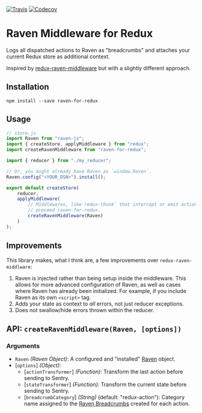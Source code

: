  [![Travis](https://img.shields.io/travis/captbaritone/raven-for-redux.svg)]() [![Codecov](https://img.shields.io/codecov/c/github/captbaritone/raven-for-redux.svg)]()

# Raven Middleware for Redux

Logs all dispatched actions to Raven as "breadcrumbs" and attaches your current
Redux store as additional context.

Inspired by [redux-raven-middleware] but with a slightly different approach.

## Installation

    npm install --save raven-for-redux

## Usage

```JavaScript
// store.js
import Raven from "raven-js";
import { createStore, applyMiddleware } from "redux";
import createRavenMiddleware from "raven-for-redux";

import { reducer } from "./my_reducer";

// Or, you might already have Raven as `window.Raven`.
Raven.config("<YOUR_DSN>").install();

export default createStore(
    reducer,
    applyMiddleware(
        // Middlewares, like redux-thunk` that intercept or emit actions should
        // preceed raven-for-redux.
        createRavenMiddleware(Raven)
    )
);
```

## Improvements

This library makes, what I think are, a few improvements over
`redux-raven-middlware`:

1. Raven is injected rather than being setup inside the middleware. This allows
   for more advanced configuration of Raven, as well as cases where Raven has
   already been initialized. For example, if you include Raven as its own
   `<script>` tag.
2. Adds your state as context to _all_ errors, not just reducer exceptions.
3. Does not swallow/hide errors thrown within the reducer.

## API: `createRavenMiddleware(Raven, [options])`

### Arguments

* `Raven` _(Raven Object)_: A configured and "installed"
  [Raven] object.
* [`options`] _(Object)_:
  * [`actionTransformer`] _(Function)_: Transform the last action before sending to Sentry.
  * [`stateTransformer`] _(Function)_: Transform the current state before sending to Sentry.
  * [`breadcrumbCategory`] _(String)_ (default: "redux-action"): Category name
      assigned to the [Raven Breadcrumbs] created for each action.

[redux-raven-middleware]: https://github.com/ngokevin/redux-raven-middleware
[Raven]: https://docs.sentry.io/clients/javascript/
[Raven Breadcrumbs]: https://docs.sentry.io/clients/javascript/usage/#recording-breadcrumbs
